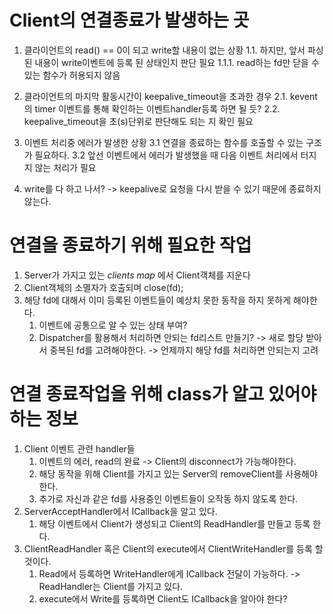 # Client의 연결종료가 발생하는 곳
1. 클라이언트의 read() == 0이 되고 write할 내용이 없는 상황
	1.1. 하지만, 앞서 파싱된 내용이 write이벤트에 등록 된 상태인지 판단 필요
		1.1.1. read하는 fd만 닫을 수 있는 함수가 허용되지 않음

2. 클라이언트의 마지막 활동시간이 keepalive_timeout을 초과한 경우
	2.1. kevent의 timer 이벤트를 통해 확인하는 이벤트handler등록 하면 될 듯?
	2.2. keepalive_timeout을 초(s)단위로 판단해도 되는 지 확인 필요

3. 이벤트 처리중 에러가 발생한 상황
	3.1 연결을 종료하는 함수를 호출할 수 있는 구조가 필요하다.
	3.2 앞선 이벤트에서 에러가 발생했을 때 다음 이벤트 처리에서 터지지 않는 처리가 필요

4. write를 다 하고 나서? -> keepalive로 요청을 다시 받을 수 있기 때문에 종료하지 않는다.

# 연결을 종료하기 위해 필요한 작업
1. Server가 가지고 있는 _clients map_ 에서 Client객체를 지운다
2. Client객체의 소멸자가 호출되며 close(fd);
3. 해당 fd에 대해서 이미 등록된 이벤트들이 예상치 못한 동작을 하지 못하게 해야한다.
	1. 이벤트에 공통으로 알 수 있는 상태 부여?
	2. Dispatcher를 활용해서 처리하면 안되는 fd리스트 만들기? -> 새로 할당 받아서 중복된 fd를 고려해야한다. -> 언제까지 해당 fd를 처리하면 안되는지 고려

# 연결 종료작업을 위해 class가 알고 있어야 하는 정보
1. Client 이벤트 관련 handler들
	1. 이벤트의 에러, read의 완료 -> Client의 disconnect가 가능해야한다.
	2. 해당 동작을 위해 Client를 가지고 있는 Server의 removeClient를 사용해야 한다.
	3. 추가로 자신과 같은 fd를 사용중인 이벤트들이 오작동 하지 않도록 한다.
2. ServerAcceptHandler에서 ICallback을 알고 있다.
	1. 해당 이벤트에서 Client가 생성되고 Client의 ReadHandler를 만들고 등록 한다.
3. ClientReadHandler 혹은 Client의 execute에서 ClientWriteHandler를 등록 할 것이다.
	1. Read에서 등록하면 WriteHandler에게 ICallback 전달이 가능하다. -> ReadHandler는 Client를 가지고 있다.
	2. execute에서 Write를 등록하면 Client도 ICallback을 알아야 한다?